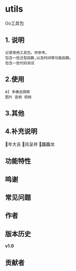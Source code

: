 # utils
 Go工具包

## 1. 说明
    记录常用工具包，供参考。
    包含一些泛型函数,以及时间等功能函数。
    包含一些代码测试

## 2.使用
    AI 多模态探索
    图片 音频 视频

## 3.其他


## 4.补充说明
   🐲年大吉
   🐲凤呈祥
   🐲龘龘龙

## 功能特性

## 鸣谢

## 常见问题

## 作者

## 版本历史

**v1.0**

## 贡献者

